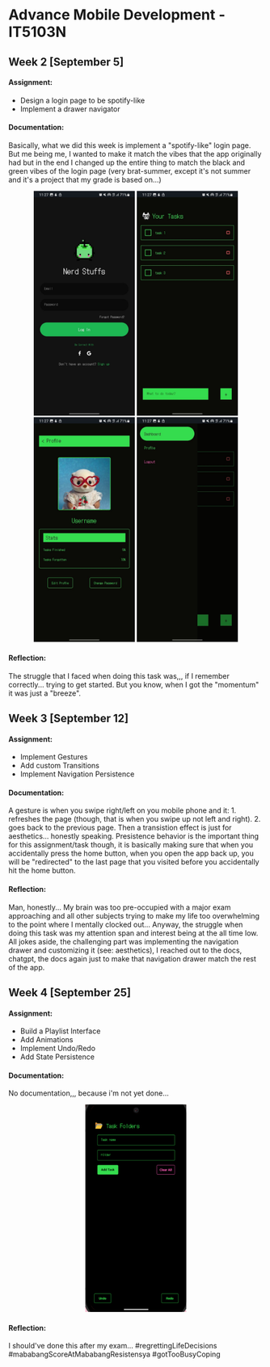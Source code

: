 # Advance Mobile Development - IT5103N

## Week 2 [September 5]
#### Assignment:
* Design a login page to be spotify-like
* Implement a drawer navigator

#### Documentation:
  Basically, what we did this week is implement a "spotify-like" login page. But me being me, I wanted to make it match the vibes that the app originally had but in the end I changed up the entire thing to match the black and green vibes of the login page (very brat-summer, except it's not summer and it's a project that my grade is based on...)
  <p align="center">
    <img src="./assets/screenshots/login.jpeg" width="200"/>
    <img src="./assets/screenshots/homepage.jpeg" width="200"/>
    <img src="./assets/screenshots/profile.jpeg" width="200"/>
    <img src="./assets/screenshots/drawerNav.jpeg" width="200"/>
  </p>

#### Reflection:
  The struggle that I faced when doing this task was,,, if I remember correctly... trying to get started. But you know, when I got the "momentum" it was just a "breeze".

## Week 3 [September 12]
#### Assignment:
* Implement Gestures
* Add custom Transitions
* Implement Navigation Persistence

#### Documentation:
  A gesture is when you swipe right/left on you mobile phone and it:
    1. refreshes the page (though, that is when you swipe up not left and right). 
    2. goes back to the previous page.
  Then a transistion effect is just for aesthetics... honestly speaking. Presistence behavior is the important thing for this assignment/task though, it is basically making sure that when you accidentally press the home button, when you open the app back up, you will be "redirected" to the last page that you visited before you accidentally hit the home button.

#### Reflection:
  Man, honestly... My brain was too pre-occupied with a major exam approaching and all other subjects trying to make my life too overwhelming to the point where I mentally clocked out... Anyway, the struggle when doing this task was my attention span and interest being at the all time low. All jokes aside, the challenging part was implementing the navigation drawer and customizing it (see: aesthetics), I reached out to the docs, chatgpt, the docs again just to make that navigation drawer match the rest of the app.

## Week 4 [September 25]
#### Assignment:
* Build a Playlist Interface
* Add Animations
* Implement Undo/Redo
* Add State Persistence

#### Documentation:
  No documentation,,, because i'm not yet done...
<p align="center">
  <img src="./assets/screenshots/playlistDaw.png" width="200"/>
</p>

#### Reflection:
  I should've done this after my exam... #regrettingLifeDecisions #mababangScoreAtMababangResistensya #gotTooBusyCoping